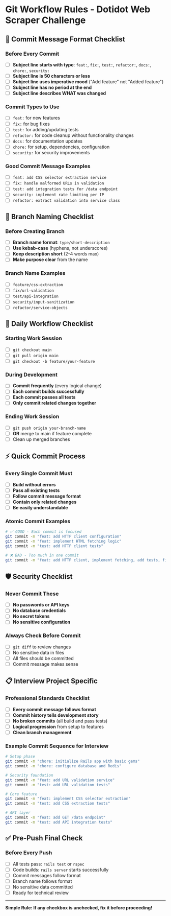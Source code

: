 # Git Workflow Rules - Dotidot Web Scraper Challenge

## 🎯 Commit Message Format Checklist

### Before Every Commit
- [ ] **Subject line starts with type**: `feat:`, `fix:`, `test:`, `refactor:`, `docs:`, `chore:`, `security:`
- [ ] **Subject line is 50 characters or less**
- [ ] **Subject line uses imperative mood** ("Add feature" not "Added feature")
- [ ] **Subject line has no period at the end**
- [ ] **Subject line describes WHAT was changed**

### Commit Types to Use
- [ ] `feat:` for new features
- [ ] `fix:` for bug fixes
- [ ] `test:` for adding/updating tests
- [ ] `refactor:` for code cleanup without functionality changes
- [ ] `docs:` for documentation updates
- [ ] `chore:` for setup, dependencies, configuration
- [ ] `security:` for security improvements

### Good Commit Message Examples
- [ ] `feat: add CSS selector extraction service`
- [ ] `fix: handle malformed URLs in validation`
- [ ] `test: add integration tests for /data endpoint`
- [ ] `security: implement rate limiting per IP`
- [ ] `refactor: extract validation into service class`

## 🌿 Branch Naming Checklist

### Before Creating Branch
- [ ] **Branch name format**: `type/short-description`
- [ ] **Use kebab-case** (hyphens, not underscores)
- [ ] **Keep description short** (2-4 words max)
- [ ] **Make purpose clear** from the name

### Branch Name Examples
- [ ] `feature/css-extraction`
- [ ] `fix/url-validation`
- [ ] `test/api-integration`
- [ ] `security/input-sanitization`
- [ ] `refactor/service-objects`

## 🔄 Daily Workflow Checklist

### Starting Work Session
- [ ] `git checkout main`
- [ ] `git pull origin main`
- [ ] `git checkout -b feature/your-feature`

### During Development
- [ ] **Commit frequently** (every logical change)
- [ ] **Each commit builds successfully**
- [ ] **Each commit passes all tests**
- [ ] **Only commit related changes together**

### Ending Work Session
- [ ] `git push origin your-branch-name`
- [ ] **OR** merge to main if feature complete
- [ ] Clean up merged branches

## ⚡ Quick Commit Process

### Every Single Commit Must
- [ ] **Build without errors**
- [ ] **Pass all existing tests**
- [ ] **Follow commit message format**
- [ ] **Contain only related changes**
- [ ] **Be easily understandable**

### Atomic Commit Examples
```bash
# ✅ GOOD - Each commit is focused
git commit -m "feat: add HTTP client configuration"
git commit -m "feat: implement HTML fetching logic"  
git commit -m "test: add HTTP client tests"

# ❌ BAD - Too much in one commit
git commit -m "feat: add HTTP client, implement fetching, add tests, fix bugs"
```

## 🛡️ Security Checklist

### Never Commit These
- [ ] **No passwords or API keys**
- [ ] **No database credentials**
- [ ] **No secret tokens**
- [ ] **No sensitive configuration**

### Always Check Before Commit
- [ ] `git diff` to review changes
- [ ] No sensitive data in files
- [ ] All files should be committed
- [ ] Commit message makes sense

## 📋 Interview Project Specific

### Professional Standards Checklist
- [ ] **Every commit message follows format**
- [ ] **Commit history tells development story**
- [ ] **No broken commits** (all build and pass tests)
- [ ] **Logical progression** from setup to features
- [ ] **Clean branch management**

### Example Commit Sequence for Interview
```bash
# Setup phase
git commit -m "chore: initialize Rails app with basic gems"
git commit -m "chore: configure database and Redis"

# Security foundation  
git commit -m "feat: add URL validation service"
git commit -m "test: add URL validation tests"

# Core feature
git commit -m "feat: implement CSS selector extraction"
git commit -m "test: add CSS extraction tests"

# API layer
git commit -m "feat: add GET /data endpoint"
git commit -m "test: add API integration tests"
```

## ✅ Pre-Push Final Check

### Before Every Push
- [ ] All tests pass: `rails test` or `rspec`
- [ ] Code builds: `rails server` starts successfully
- [ ] Commit messages follow format
- [ ] Branch name follows format
- [ ] No sensitive data committed
- [ ] Ready for technical review

---

**Simple Rule: If any checkbox is unchecked, fix it before proceeding!**